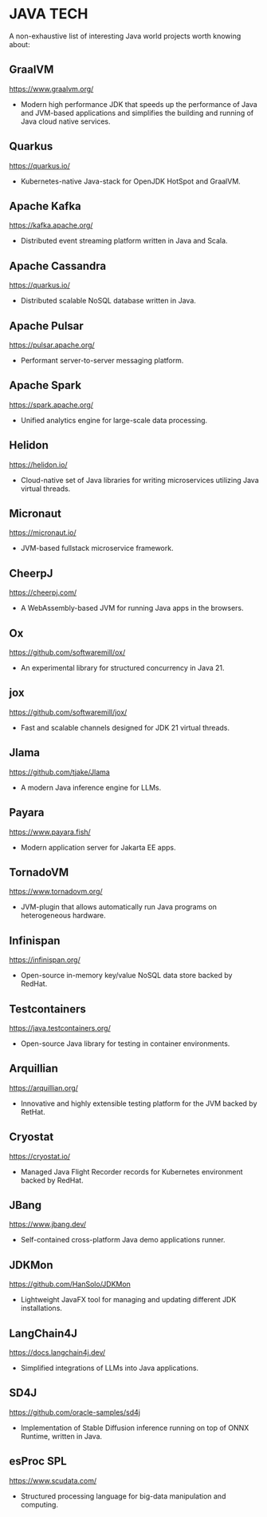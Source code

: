 # JAVA TECH
A non-exhaustive list of interesting Java world projects worth knowing about:

## GraalVM
https://www.graalvm.org/
- Modern high performance JDK that speeds up the performance of Java and JVM-based applications and simplifies the building and running of Java cloud native services.

## Quarkus
https://quarkus.io/
- Kubernetes-native Java-stack for OpenJDK HotSpot and GraalVM.

## Apache Kafka
https://kafka.apache.org/
- Distributed event streaming platform written in Java and Scala.

## Apache Cassandra
https://quarkus.io/
- Distributed scalable NoSQL database written in Java.

## Apache Pulsar
https://pulsar.apache.org/
- Performant server-to-server messaging platform.

## Apache Spark
https://spark.apache.org/
- Unified analytics engine for large-scale data processing.

## Helidon
https://helidon.io/
- Cloud-native set of Java libraries for writing microservices utilizing Java virtual threads.

## Micronaut
https://micronaut.io/
- JVM-based fullstack microservice framework.

## CheerpJ
https://cheerpj.com/
- A WebAssembly-based JVM for running Java apps in the browsers.

## Ox
https://github.com/softwaremill/ox/
- An experimental library for structured concurrency in Java 21.

## jox
https://github.com/softwaremill/jox/
- Fast and scalable channels designed for JDK 21 virtual threads.

## Jlama
https://github.com/tjake/Jlama
- A modern Java inference engine for LLMs.

## Payara
https://www.payara.fish/
- Modern application server for Jakarta EE apps.

## TornadoVM
https://www.tornadovm.org/
- JVM-plugin that allows automatically run Java programs on heterogeneous hardware.

## Infinispan
https://infinispan.org/
- Open-source in-memory key/value NoSQL data store backed by RedHat.

## Testcontainers
https://java.testcontainers.org/
- Open-source Java library for testing in container environments.

## Arquillian
https://arquillian.org/
- Innovative and highly extensible testing platform for the JVM backed by RetHat.

## Cryostat
https://cryostat.io/
- Managed Java Flight Recorder records for Kubernetes environment backed by RedHat.

## JBang
https://www.jbang.dev/
- Self-contained cross-platform Java demo applications runner.

## JDKMon
https://github.com/HanSolo/JDKMon
- Lightweight JavaFX tool for managing and updating different JDK installations.

## LangChain4J
https://docs.langchain4j.dev/
- Simplified integrations of LLMs into Java applications.

## SD4J
https://github.com/oracle-samples/sd4j
- Implementation of Stable Diffusion inference running on top of ONNX Runtime, written in Java.

## esProc SPL
https://www.scudata.com/
- Structured processing language for big-data manipulation and computing.  
